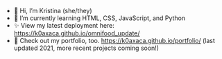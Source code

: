 - 👋 Hi, I’m Kristina (she/they)
- 🌱 I’m currently learning HTML, CSS, JavaScript, and Python
- ✨ View my latest deployment here: https://k0axaca.github.io/omnifood_update/
- 🌸 Check out my portfolio, too. https://k0axaca.github.io/portfolio/ (last updated 2021, more recent projects coming soon!)


<!---
k0axaca/k0axaca is a ✨ special ✨ repository because its `README.md` (this file) appears on your GitHub profile.
You can click the Preview link to take a look at your changes.
--->
